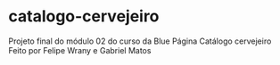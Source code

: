 # catalogo-cervejeiro
Projeto final do módulo 02 do curso da Blue
Página Catálogo cervejeiro
Feito por Felipe Wrany e Gabriel Matos
